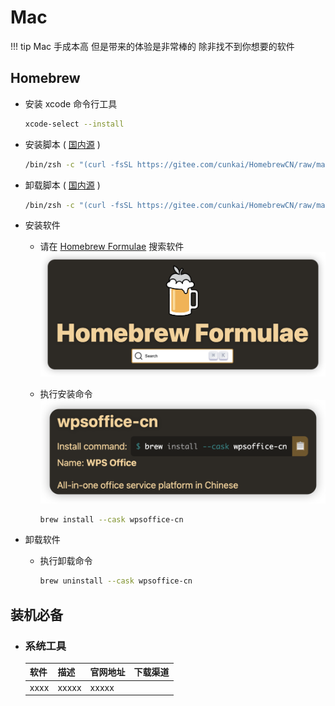 # Mac

!!! tip
    Mac 手成本高 但是带来的体验是非常棒的 除非找不到你想要的软件

## Homebrew

- 安装 xcode 命令行工具

  ```zsh
  xcode-select --install
  ```

- 安装脚本 ( [国内源](https://gitee.com/cunkai/HomebrewCN) )

  ```zsh
  /bin/zsh -c "(curl -fsSL https://gitee.com/cunkai/HomebrewCN/raw/master/Homebrew.sh)"
  ```

- 卸载脚本 ( [国内源](https://gitee.com/cunkai/HomebrewCN) )

  ```zsh
  /bin/zsh -c "(curl -fsSL https://gitee.com/cunkai/HomebrewCN/raw/master/HomebrewUninstall.sh)"
  ```

- 安装软件
  - 请在 [Homebrew Formulae](https://formulae.brew.sh/) 搜索软件
    ![img](image/homebrew.png)
  - 执行安装命令
    ![img](image/wpsoffice-cn.png)

    ```zsh
    brew install --cask wpsoffice-cn
    ```

- 卸载软件
  - 执行卸载命令

    ```zsh
    brew uninstall --cask wpsoffice-cn
    ```

## 装机必备

- ### 系统工具

    | 软件 | 描述  | 官网地址 | 下载渠道 |
    | :--- | :---- | :------- | :------- |
    | xxxx | xxxxx | xxxxx    |          |
